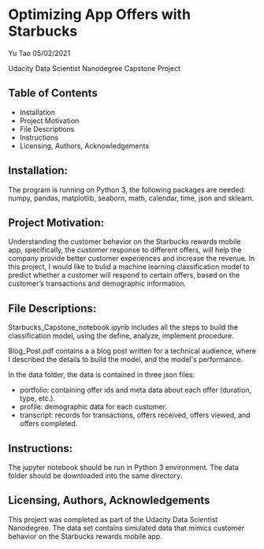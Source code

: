 # Optimizing App Offers with Starbucks

Yu Tao 05/02/2021

Udacity Data Scientist Nanodegree Capstone Project

## Table of Contents
- Installation
- Project Motivation
- File Descriptions
- Instructions
- Licensing, Authors, Acknowledgements

## Installation:

The program is running on Python 3, the following packages are needed: numpy, pandas, matplotlib, seaborn, math, calendar, time, json and sklearn.

## Project Motivation:

Understanding the customer behavior on the Starbucks rewards mobile app, specifically, the customer response to different offers, will help the company provide better customer experiences and increase the revenue. In this project, I would like to bulid a machine learning classification model to predict whether a customer will respond to certain offers, based on the customer’s transactions and demographic information.

## File Descriptions:

Starbucks_Capstone_notebook.ipynb includes all the steps to build the classification model, using the define, analyze, implement procedure.

Blog_Post.pdf contains a a blog post written for a technical audience, where I described the details to build the model, and the model's performance.

In the data folder, the data is contained in three json files:
- portfolio: containing offer ids and meta data about each offer (duration, type, etc.).
- profile: demographic data for each customer.
- transcript: records for transactions, offers received, offers viewed, and offers completed.

## Instructions:

The jupyter notebook should be run in Python 3 environment. The data folder should be downloaded into the same directory.

## Licensing, Authors, Acknowledgements

This project was completed as part of the Udacity Data Scientist Nanodegree. The data set contains simulated data that mimics customer behavior on the Starbucks rewards mobile app.
